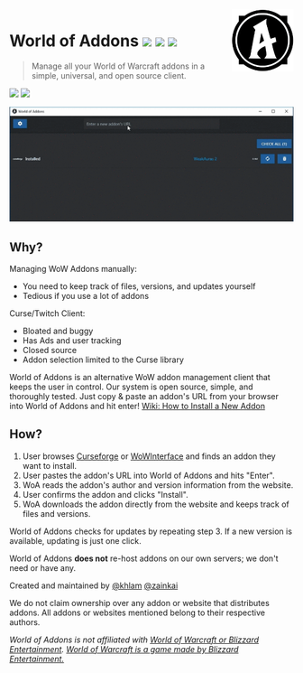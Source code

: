 <img align="right" width="110" height="110" src="./assets/200x200.png?raw=true">

# World of Addons <a href="https://ci.appveyor.com/project/khlam/worldofaddons-7jvip"><img src="https://ci.appveyor.com/api/projects/status/github/worldofaddons/worldofaddons?branch=master&svg=true" /></a> <a href="https://discord.gg/NsSM9Fn"><img src="https://img.shields.io/badge/discord-join-7289DA.svg?logo=discord&longCache=true&style=flat" /></a> <a href="https://github.com/WorldofAddons/worldofaddons/wiki"><img src="https://img.shields.io/badge/wiki-home-blue.svg"></a>

> Manage all your World of Warcraft addons in a simple, universal, and open source client.
<p align="left">
<a href="https://github.com/WorldofAddons/worldofaddons/releases/latest"><img src="https://img.shields.io/badge/download-latest-green.svg"></a> 
<a href="https://github.com/WorldofAddons/worldofaddons/wiki/Installation-Guide-%5BWindows-Mac-Linux%5D"><img src="https://img.shields.io/badge/wiki-Install%20Guide-blue.svg"></a>
</p>
<p align="center">
<img src="https://raw.githubusercontent.com/WorldofAddons/worldofaddons.github.io/master/images/readme_optimized.gif" />
</p>

## Why?
Managing WoW Addons manually:
- You need to keep track of files, versions, and updates yourself
- Tedious if you use a lot of addons

Curse/Twitch Client:
- Bloated and buggy
- Has Ads and user tracking
- Closed source
- Addon selection limited to the Curse library

World of Addons is an alternative WoW addon management client that keeps the user in control.
Our system is open source, simple, and thoroughly tested.
Just copy & paste an addon's URL from your browser into World of Addons and hit enter!
 [Wiki: How to Install a New Addon](https://github.com/WorldofAddons/worldofaddons/wiki/How-to-Use-World-of-Addons#how-to-install-a-new-addon)

## How?
1. User browses [Curseforge](https://www.curseforge.com/wow/addons) or [WoWInterface](https://www.wowinterface.com/addons.php) and finds an addon they want to install.
2. User pastes the addon's URL into World of Addons and hits "Enter".
3. WoA reads the addon's author and version information from the website.
4. User confirms the addon and clicks "Install".
5. WoA downloads the addon directly from the website and keeps track of files and versions.

World of Addons checks for updates by repeating step 3. If a new version is available, updating is just one click.

World of Addons **does not** re-host addons on our own servers; we don't need or have any.

Created and maintained by
[@khlam](https://github.com/khlam)
[@zainkai](https://github.com/zainkai)

We do not claim ownership over any addon or website that distributes addons. All addons or websites mentioned belong to their respective authors.

*World of Addons is not affiliated with  [World of Warcraft or Blizzard Entertainment](https://www.blizzard.com/).*
 [*World of Warcraft is a game made by Blizzard Entertainment.*](https://www.blizzard.com/)
